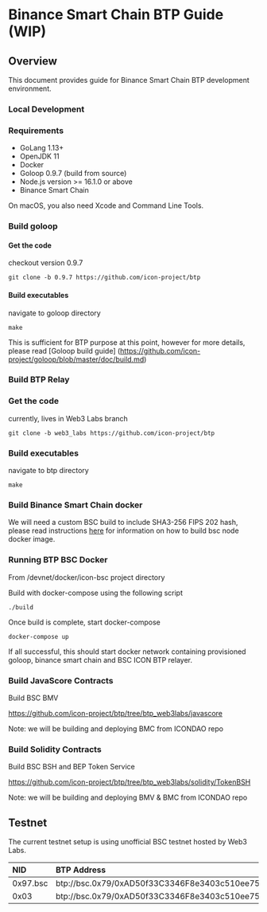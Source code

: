 # Binance Smart Chain BTP Guide (WIP)

## Overview

This document provides guide for Binance Smart Chain BTP development environment.

### Local Development

### Requirements

- GoLang 1.13+  
- OpenJDK 11
- Docker
- Goloop 0.9.7 (build from source)
- Node.js version >= 16.1.0 or above
- Binance Smart Chain

On macOS, you also need Xcode and Command Line Tools.

### Build goloop

#### Get the code
checkout version 0.9.7
```
git clone -b 0.9.7 https://github.com/icon-project/btp 
```

#### Build executables
navigate to goloop directory
```
make
```

This is sufficient for BTP purpose at this point, however for more details, please read [Goloop build guide] (https://github.com/icon-project/goloop/blob/master/doc/build.md)

### Build BTP Relay

### Get the code
currently, lives in Web3 Labs branch
```
git clone -b web3_labs https://github.com/icon-project/btp 
```

### Build executables
navigate to btp directory
```
make
```

### Build Binance Smart Chain docker

We will need a custom BSC build to include SHA3-256 FIPS 202 hash, 
please read instructions [here](https://github.com/icon-project/btp/tree/btp_web3labs/devnet)
for information on how to build bsc node docker image.

### Running BTP BSC Docker

From <btp repo>/devnet/docker/icon-bsc project directory

Build with docker-compose using the following script
```
./build
```

Once build is complete, start docker-compose
```
docker-compose up
```
If all successful, this should start docker network containing provisioned
goloop, binance smart chain and BSC ICON BTP relayer.

### Build JavaScore Contracts
 
Build BSC BMV 
   
https://github.com/icon-project/btp/tree/btp_web3labs/javascore

Note: we will be building and deploying BMC from ICONDAO repo

### Build Solidity Contracts

Build BSC BSH and BEP Token Service

https://github.com/icon-project/btp/tree/btp_web3labs/solidity/TokenBSH

Note: we will be building and deploying BMV & BMC from ICONDAO repo

## Testnet

The current testnet setup is using unofficial BSC testnet hosted by Web3 Labs. 

| NID | BTP Address   | RPC Endpoint                                          |
|:-----|:--------|:-----------------------------------------------------|
| 0x97.bsc  | btp://bsc.0x79/0xAD50f33C3346F8e3403c510ee75FEBA1D904fa3F  | ws://35.214.59.124:8546                           |
| 0x03  | btp://bsc.0x79/0xAD50f33C3346F8e3403c510ee75FEBA1D904fa3F  | https://btp.net.solidwallet.io/api/v3/icon_dex
